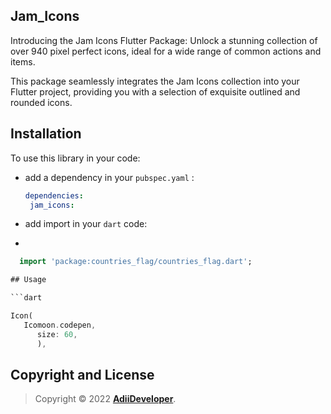 
## Jam_Icons

Introducing the Jam Icons Flutter Package: Unlock a stunning collection of over 940 pixel perfect icons, ideal for a wide range of common actions and items.

This package seamlessly integrates the Jam Icons collection into your Flutter project, providing you with a selection of exquisite outlined and rounded icons.

## Installation

To use this library in your code:

* add a dependency in your `pubspec.yaml` :

   ```yaml
  dependencies:
    jam_icons:
  ```
* add import in your `dart` code:
* 
```dart
  import 'package:countries_flag/countries_flag.dart';

## Usage

```dart

Icon(
   Icomoon.codepen,
      size: 60,
      ),

```

## Copyright and License
>Copyright © 2022 **[AdiiDeveloper](https://github.com/Adiikust)**.
